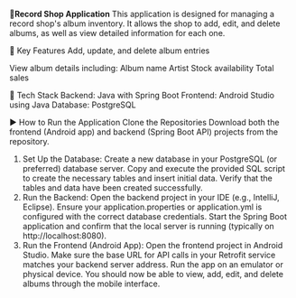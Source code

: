 **📀Record Shop Application**
This application is designed for managing a record shop's album inventory. It allows the shop to add, edit, and delete albums, as well as view detailed information for each one.

🎯 Key Features
Add, update, and delete album entries

View album details including:
Album name
Artist
Stock availability
Total sales

🧰 Tech Stack
Backend: Java with Spring Boot
Frontend: Android Studio using Java
Database: PostgreSQL

▶️ How to Run the Application
Clone the Repositories
Download both the frontend (Android app) and backend (Spring Boot API) projects from the repository.

1. Set Up the Database:
    Create a new database in your PostgreSQL (or preferred) database server.
    Copy and execute the provided SQL script to create the necessary tables and insert initial data.
    Verify that the tables and data have been created successfully.
2. Run the Backend:
    Open the backend project in your IDE (e.g., IntelliJ, Eclipse).
    Ensure your application.properties or application.yml is configured with the correct database credentials.
    Start the Spring Boot application and confirm that the local server is running (typically on http://localhost:8080).
3. Run the Frontend (Android App):
    Open the frontend project in Android Studio.
    Make sure the base URL for API calls in your Retrofit service matches your backend server address.
    Run the app on an emulator or physical device.
    You should now be able to view, add, edit, and delete albums through the mobile interface.

